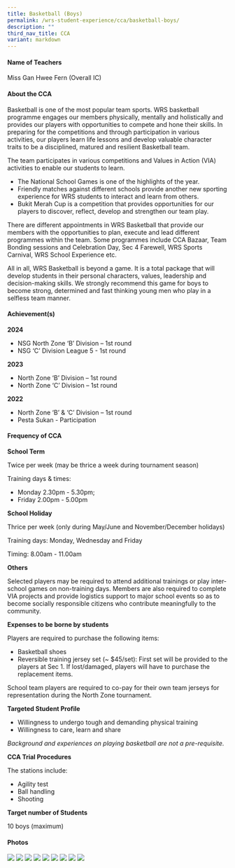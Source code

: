 ```yaml
---
title: Basketball (Boys)
permalink: /wrs-student-experience/cca/basketball-boys/
description: ""
third_nav_title: CCA
variant: markdown
---
```

#### **Name of Teachers**

Miss Gan Hwee Fern (Overall IC)

#### **About the CCA**

Basketball is one of the most popular team sports. WRS basketball programme engages our members physically, mentally and holistically and provides our players with opportunities to compete and hone their skills.  In preparing for the competitions and through participation in various activities, our players learn life lessons and develop valuable character traits to be a disciplined, matured and resilient Basketball team.

The team participates in various competitions and Values in Action (VIA) activities to enable our students to learn.
* The National School Games is one of the highlights of the year. 
* Friendly matches against different schools provide another new sporting experience for WRS students to interact and learn from others. 
* Bukit Merah Cup is a competition that provides opportunities for our players to discover, reflect, develop and strengthen our team play.

There are different appointments in WRS Basketball that provide our members with the opportunities to plan, execute and lead different programmes within the team. Some programmes include CCA Bazaar, Team Bonding sessions and Celebration Day, Sec 4 Farewell, WRS Sports Carnival, WRS School Experience etc. 

All in all, WRS Basketball is beyond a game. It is a total package that will develop students in their personal characters, values, leadership and decision-making skills. We strongly recommend this game for boys to become strong, determined and fast thinking young men who play in a selfless team manner.

#### **Achievement(s)**

**2024**

* NSG North Zone ‘B’ Division – 1st round
* NSG ‘C’ Division League 5 - 1st round 

**2023**

* North Zone ‘B’ Division – 1st round
* North Zone ‘C’ Division – 1st round

**2022**

* North Zone ‘B’ & ‘C’ Division – 1st round
* Pesta Sukan - Participation

#### Frequency of CCA

**School Term**

Twice per week (may be thrice a week during tournament season)

Training days & times: 
* Monday 2.30pm - 5.30pm; 
* Friday 2.00pm - 5.00pm


**School Holiday**

Thrice per week (only during May/June and November/December holidays)

Training days: Monday, Wednesday and Friday

Timing: 8.00am - 11.00am 


**Others**

Selected players may be required to attend additional trainings or play inter-school games on non-training days. Members are also required to complete VIA projects and provide logistics support to major school events so as to become socially responsible citizens who contribute meaningfully to the community.

**Expenses to be borne by students**

Players are required to purchase the following items:
* Basketball shoes   
* Reversible training jersey set (~ $45/set): First set will be provided to the players at Sec 1. If lost/damaged, players will have to purchase the replacement items.  

School team players are required to co-pay for their own team jerseys for representation during the North Zone tournament.

**Targeted Student Profile**

* Willingness to undergo tough and demanding physical training
* Willingness to care, learn and share

*Background and experiences on playing basketball are not a 
 pre-requisite.*
 
 **CCA Trial Procedures**

The stations include:
* Agility test
* Ball handling
* Shooting

 **Target number of Students**

10 boys (maximum)

#### Photos
![](/images/CCA/bb1.jpg)
![](/images/CCA/bb2.jpg)
![](/images/CCA/bb3.jpg)
![](/images/CCA/bb4.jpg)
![](/images/CCA/bb5.jpg)
![](/images/CCA/bb6.jpg)
![](/images/CCA/bb7.jpg)
![](/images/CCA/bb8.jpg)
![](/images/CCA/bb9.jpg)